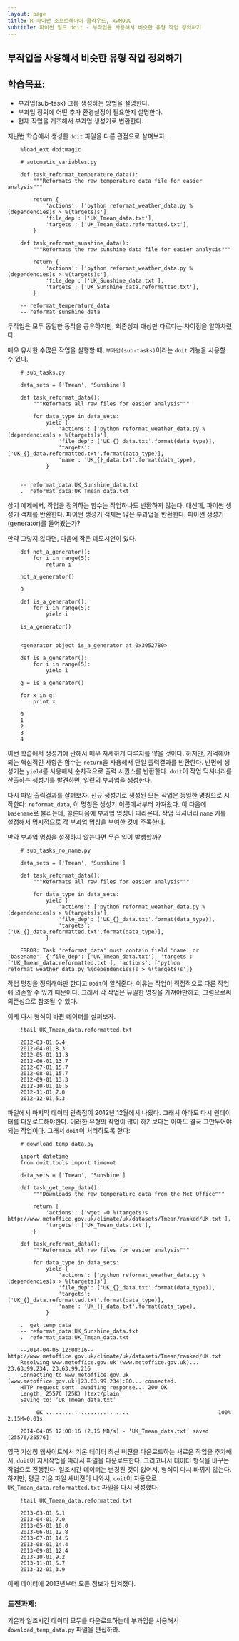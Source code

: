 ```yaml
---
layout: page
title: R 파이썬 소프트레이어 클라우드, xwMOOC
subtitle: 파이썬 빌드 doit - 부작업을 사용해서 비슷한 유형 작업 정의하기 
---
```


## 부작업을 사용해서 비슷한 유형 작업 정의하기

## 학습목표:

- 부과업(sub-task) 그룹 생성하는 방법을 설명한다.
- 부과업 정의에 어떤 추가 환경설정이 필요한지 설명한다.
- 현재 작업을 개조해서 부과업 생성기로 변환한다.

지난번 학습에서 생성한 `doit` 파일을 다른 관점으로 살펴보자.

~~~ {.input}
    %load_ext doitmagic

    # automatic_variables.py
    
    def task_reformat_temperature_data():
        """Reformats the raw temperature data file for easier analysis"""
        
        return {
            'actions': ['python reformat_weather_data.py %(dependencies)s > %(targets)s'],
            'file_dep': ['UK_Tmean_data.txt'],
            'targets': ['UK_Tmean_data.reformatted.txt'],
        }
    
    def task_reformat_sunshine_data():
        """Reformats the raw sunshine data file for easier analysis"""
        
        return {
            'actions': ['python reformat_weather_data.py %(dependencies)s > %(targets)s'],
            'file_dep': ['UK_Sunshine_data.txt'],
            'targets': ['UK_Sunshine_data.reformatted.txt'],
        }

    -- reformat_temperature_data
    -- reformat_sunshine_data
~~~    

두작업은 모두 동일한 동작을 공유하지만, 의존성과 대상만 다르다는 차이점을 알아차렸다.

매우 유사한 수많은 작업을 실행할 때, `부과업(sub-tasks)`이라는 `doit` 기능을 사용할 수 있다.

~~~ {.input|
    # sub_tasks.py
    
    data_sets = ['Tmean', 'Sunshine']
    
    def task_reformat_data():
        """Reformats all raw files for easier analysis"""
    
        for data_type in data_sets:
            yield {
                'actions': ['python reformat_weather_data.py %(dependencies)s > %(targets)s'],
                'file_dep': ['UK_{}_data.txt'.format(data_type)],
                'targets': ['UK_{}_data.reformatted.txt'.format(data_type)],
                'name': 'UK_{}_data.txt'.format(data_type),
            }
        

    -- reformat_data:UK_Sunshine_data.txt
    .  reformat_data:UK_Tmean_data.txt
~~~    

상기 예제에서, 작업을 정의하는 함수는 작업하나도 반환하지 않는다. 대신에, 파이썬 생성기 객체를 반환한다. 파이썬 생성기 객체는 많은 부과업을
반환한다. 파이썬 생성기(generator)를 들어봤는가?

만약 그렇지 않다면, 다음에 작은 데모시연이 있다.

~~~ {.input}
    def not_a_generator():
        for i in range(5):
            return i
        
    not_a_generator()
~~~

~~~ {.outpu}
    0
~~~

~~~ {.input}
    def is_a_generator():
        for i in range(5):
            yield i
            
    is_a_generator()
~~~

~~~ {.output}

    <generator object is_a_generator at 0x3052780>
~~~

~~~ {.input}
    def is_a_generator():
        for i in range(5):
            yield i
            
    g = is_a_generator()
    
    for x in g:
        print x
~~~
~~~ {.output}
    0
    1
    2
    3
    4
~~~    

이번 학습에서 생성기에 관해서 매우 자세하게 다루지를 않을 것이다. 하지만, 기억해야되는 핵심적인 사항은 함수는 `return`을 사용해서 단일
출력결과를 반환한다. 반면에 생성기는 `yield`를 사용해서 순차적으로 출력 시퀀스를 반환한다. `doit`이 작업 딕셔너리를 산출하는
생성기를 발견하면, 일련의 부과업을 생성한다.

다시 파일 출력결과를 살펴보자. 신규 생성기로 생성된 모든 작업은 동일한 명칭으로 시작한다: `reformat_data`, 이 명칭은 생성기
이름에서부터 가져왔다. 이 다음에 `basename`로 불리는데, 콜론다음에 부과업 명칭이 따라온다. 작업 딕셔너리 `name` 키를 설정해서
명시적으로 각 부과업 명칭을 부여한 것에 주목한다.

만약 부과업 명칭을 설정하지 않는다면 무슨 일이 발생할까?

~~~ {.input}
    # sub_tasks_no_name.py
    
    data_sets = ['Tmean', 'Sunshine']
    
    def task_reformat_data():
        """Reformats all raw files for easier analysis"""
    
        for data_type in data_sets:
            yield {
                'actions': ['python reformat_weather_data.py %(dependencies)s > %(targets)s'],
                'file_dep': ['UK_{}_data.txt'.format(data_type)],
                'targets': ['UK_{}_data.reformatted.txt'.format(data_type)],
            }
~~~
~~~ {.error}        
    ERROR: Task 'reformat_data' must contain field 'name' or 'basename'. {'file_dep': ['UK_Tmean_data.txt'], 'targets': ['UK_Tmean_data.reformatted.txt'], 'actions': ['python reformat_weather_data.py %(dependencies)s > %(targets)s']}
~~~    

작업 명칭을 정의해야만 한다고 `Doit`이 알려준다. 이유는 작업이 직접적으로 다른 작업에 의존할 수 있기 때문이다. 그래서 각 작업은 유일한
명칭을 가져야만하고, 그럼으로써 의존성으로 참조될 수 있다.

이제 다시 형식이 바뀐 데이터를 살펴보자.

~~~ {.input}
    !tail UK_Tmean_data.reformatted.txt
~~~
~~~ {.output}
    2012-03-01,6.4
    2012-04-01,8.3
    2012-05-01,11.3
    2012-06-01,13.7
    2012-07-01,15.7
    2012-08-01,15.7
    2012-09-01,13.3
    2012-10-01,10.5
    2012-11-01,7.0
    2012-12-01,5.3
~~~


파일에서 마지막 데이터 관측점이 2012년 12월에서 나왔다. 그래서 아마도 다시 원데이터를 다운로드해야한다. 이러한 유형의 작업이 많이
하기보다는 아마도 결국 그만두어야되는 작업이다. 그래서 `doit`이 처리하도록 한다:

~~~ {.input} 
    # download_temp_data.py
    
    import datetime
    from doit.tools import timeout 
    
    data_sets = ['Tmean', 'Sunshine']
    
    def task_get_temp_data():
        """Downloads the raw temperature data from the Met Office"""
    
        return {
            'actions': ['wget -O %(targets)s http://www.metoffice.gov.uk/climate/uk/datasets/Tmean/ranked/UK.txt'],
            'targets': ['UK_Tmean_data.txt'],
        }
    
    def task_reformat_data():
        """Reformats all raw files for easier analysis"""
    
        for data_type in data_sets:
            yield {
                'actions': ['python reformat_weather_data.py %(dependencies)s > %(targets)s'],
                'file_dep': ['UK_{}_data.txt'.format(data_type)],
                'targets': ['UK_{}_data.reformatted.txt'.format(data_type)],
                'name': 'UK_{}_data.txt'.format(data_type),
            }
~~~
~~~ {.output}
    .  get_temp_data
    -- reformat_data:UK_Sunshine_data.txt
    .  reformat_data:UK_Tmean_data.txt

    --2014-04-05 12:08:16--  http://www.metoffice.gov.uk/climate/uk/datasets/Tmean/ranked/UK.txt
    Resolving www.metoffice.gov.uk (www.metoffice.gov.uk)... 23.63.99.234, 23.63.99.216
    Connecting to www.metoffice.gov.uk (www.metoffice.gov.uk)|23.63.99.234|:80... connected.
    HTTP request sent, awaiting response... 200 OK
    Length: 25576 (25K) [text/plain]
    Saving to: ‘UK_Tmean_data.txt’
    
         0K .......... .......... ....                            100% 2.15M=0.01s
    
    2014-04-05 12:08:16 (2.15 MB/s) - ‘UK_Tmean_data.txt’ saved [25576/25576]
~~~    
    

영국 기상청 웹사이트에서 기온 데이터 최신 버젼을 다운로드하는 새로운 작업을 추가해서, `doit`이 지시작업을 따라서 파일을 다운로드한다.
그리고나서 데이터 형식을 바꾸는 작업으로 진행된다.
일조시간 데이터는 변경된 것이 없어서, 형식이 다시 바뀌지 않는다. 하지만, 평균 기온 파일 새버젼이 나와서,
`doit`이 자동으로 `UK_Tmean_data.reformatted.txt` 파일을 다시 생성했다.

~~~ {.input}
    !tail UK_Tmean_data.reformatted.txt
~~~
~~~ {.output}
    2013-03-01,5.1
    2013-04-01,7.0
    2013-05-01,10.0
    2013-06-01,12.8
    2013-07-01,14.5
    2013-08-01,14.4
    2013-09-01,12.4
    2013-10-01,9.2
    2013-11-01,5.7
    2013-12-01,3.9
~~~


이제 데이터에 2013년부터 모든 정보가 담겨졌다.

### 도전과제:

기온과 일조시간 데이터 모두를 다운로드하는데 부과업을 사용해서 `download_temp_data.py` 파일을 편집하라.


    
